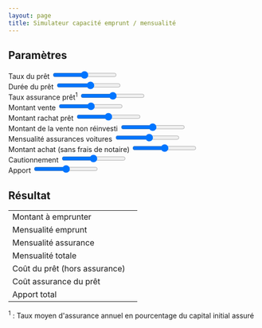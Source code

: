 ```yaml
---
layout: page
title: Simulateur capacité emprunt / mensualité
---
```

<div class="container-fluid">
<div class="row">
<div class="col">
<h2>Paramètres</h2>
<form>
<div class="form-group range-wrap">
<label for="formRate">Taux du prêt</label>
<input type="range" class="form-control-range" id="formRate" min="0" max="2" step="0.01">
<output class="bubble"></output>
</div>

<div class="form-group range-wrap">
<label for="formDuration">Durée du prêt</label>
<input type="range" class="form-control-range" id="formDuration" min="5" max="20" step="1">
<output class="bubble"></output>
</div>

<div class="form-group range-wrap">
<label for="formAssurRate">Taux assurance prêt<sup>1</sup></label>
<input type="range" class="form-control-range" id="formAssurRate" min="0" max="1" step="0.05">
<output class="bubble"></output>
</div>

<div class="form-group range-wrap">
<label for="formVente">Montant vente</label>
<input type="range" class="form-control-range" id="formVente" min="750000" max="900000" step="5000">
<output class="bubble"></output>
</div>

<div class="form-group range-wrap">
<label for="formRachat">Montant rachat prêt</label>
<input type="range" class="form-control-range" id="formRachat" min="370000" max="470000" step="1000">
<output class="bubble"></output>
</div>

<div class="form-group range-wrap">
<label for="formVoitures">Montant de la vente non réinvesti</label>
<input type="range" class="form-control-range" id="formVoitures" min="0" max="60000" step="100">
<output class="bubble"></output>
</div>

<div class="form-group range-wrap">
<label for="formAssurVoitures">Mensualité assurances voitures</label>
<input type="range" class="form-control-range" id="formAssurVoitures" min="50" max="200" step="10">
<output class="bubble"></output>
</div>

<div class="form-group range-wrap">
<label for="formAchat">Montant achat (sans frais de notaire)</label>
<input type="range" class="form-control-range" id="formAchat" min="400000" max="650000" step="1000">
<output class="bubble"></output>
</div>

<div class="form-group range-wrap">
<label for="formAchat">Cautionnement</label>
<input type="range" class="form-control-range" id="formCaution" min="0000" max="15000" step="500">
<output class="bubble"></output>
</div>

<div class="form-group range-wrap">
<label for="formApport">Apport</label>
<input type="range" class="form-control-range" id="formApport" min="0" max="100000" step="5000">
<output class="bubble"></output>
</div>

</form>
</div>
<div class="col">
<h2>Résultat</h2>
<table class="table">
  <tr><td>Montant à emprunter</td><td><span id="montant"></span></td></tr>
  <tr><td>Mensualité emprunt</td><td><span id="result"></span></td></tr>
  <tr><td>Mensualité assurance</td><td><span id="monthAssur"></span></td></tr>
  <tr id="trTotal"><td>Mensualité totale</td><td><span id="total"></span></td></tr>
  <tr><td>Coût du prêt (hors assurance)</td><td><span id="cost"></span></td></tr>
  <tr><td>Coût assurance du prêt</td><td><span id="totalAssur"></span></td></tr>
  <tr><td>Apport total</td><td><span id="apporttotal"></span></td></tr>
</table>

</div>
</div>
<p><sup>1</sup> : Taux moyen d'assurance annuel en pourcentage du capital initial assuré</p>
</div>
